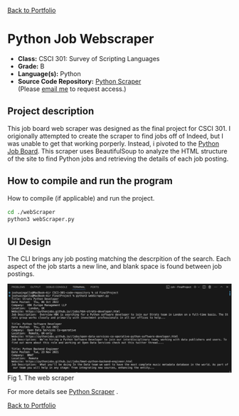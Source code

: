 [Back to Portfolio](./)

Python Job Webscraper
===============

-   **Class:** CSCI 301: Survey of Scripting Languages
-   **Grade:** B
-   **Language(s):** Python
-   **Source Code Repository:** [Python Scraper](https://github.com/ThunderboltG/PythonScraper)  
    (Please [email me](mailto:example@csustudent.net?subject=GitHub%20Access) to request access.)

## Project description

This job board web scraper was designed as the final project for CSCI 301. I origionally attempted to create the scraper to find jobs off of Indeed, but I was unable to get that working porperly. Instead, i pivoted to the [Python Job Board](https://pythonjobs.github.io/). This scraper uses BeautifulSoup to analyze the HTML structure of the site to find Python jobs and retrieving the details of each job posting.

## How to compile and run the program

How to compile (if applicable) and run the project.

```bash
cd ./webScraper
python3 webScraper.py
```

## UI Design

The CLI brings any job posting matching the descrpition of the search. Each aspect of the job starts a new line, and blank space is found between job postings.

![screenshot](webscraper/webscraperimage.png)  
Fig 1. The web scraper

For more details see [Python Scraper](https://github.com/ThunderboltG/PythonScraper)  .

[Back to Portfolio](./)